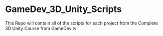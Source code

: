 # GameDev_3D_Unity_Scripts
This Repo will contain all of the scripts for each project from the Complete 3D Unity Course from GameDev.tv
